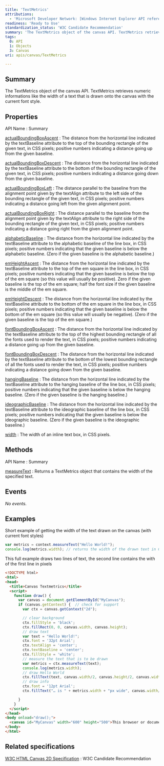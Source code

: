 ```yaml
---
title: 'TextMetrics'
attributions:
  - 'Microsoft Developer Network: [Windows Internet Explorer API reference Article](http://msdn.microsoft.com/en-us/library/ie/hh828809%28v=vs.85%29.aspx)'
readiness: 'Ready to Use'
standardization_status: 'W3C Candidate Recommendation'
summary: 'The TextMetrics object of the canvas API. TextMetrics retrieves numeric informations like the width of a text that is drawn onto the canvas with the current font style.'
tags:
  0: API
  1: Objects
  3: Canvas
uri: apis/canvas/TextMetrics

---
```

## Summary

The TextMetrics object of the canvas API. TextMetrics retrieves numeric informations like the width of a text that is drawn onto the canvas with the current font style.

## Properties

API Name
:   Summary

[actualBoundingBoxAscent](/apis/canvas/TextMetrics/actualBoundingBoxAscent)
:   The distance from the horizontal line indicated by the textBaseline attribute to the top of the bounding rectangle of the given text, in CSS pixels; positive numbers indicating a distance going up from the given baseline.

[actualBoundingBoxDescent](/apis/canvas/TextMetrics/actualBoundingBoxDescent)
:   The distance from the horizontal line indicated by the textBaseline attribute to the bottom of the bounding rectangle of the given text, in CSS pixels; positive numbers indicating a distance going down from the given baseline.

[actualBoundingBoxLeft](/apis/canvas/TextMetrics/actualBoundingBoxLeft)
:   The distance parallel to the baseline from the alignment point given by the textAlign attribute to the left side of the bounding rectangle of the given text, in CSS pixels; positive numbers indicating a distance going left from the given alignment point.

[actualBoundingBoxRight](/apis/canvas/TextMetrics/actualBoundingBoxRight)
:   The distance parallel to the baseline from the alignment point given by the textAlign attribute to the right side of the bounding rectangle of the given text, in CSS pixels; positive numbers indicating a distance going right from the given alignment point.

[alphabeticBaseline](/apis/canvas/TextMetrics/alphabeticBaseline)
:   The distance from the horizontal line indicated by the textBaseline attribute to the alphabetic baseline of the line box, in CSS pixels; positive numbers indicating that the given baseline is below the alphabetic baseline. (Zero if the given baseline is the alphabetic baseline.)

[emHeightAscent](/apis/canvas/TextMetrics/emHeightAscent)
:   The distance from the horizontal line indicated by the textBaseline attribute to the top of the em square in the line box, in CSS pixels; positive numbers indicating that the given baseline is below the top of the em square (so this value will usually be positive). Zero if the given baseline is the top of the em square; half the font size if the given baseline is the middle of the em square.

[emHeightDescent](/apis/canvas/TextMetrics/emHeightDescent)
:   The distance from the horizontal line indicated by the textBaseline attribute to the bottom of the em square in the line box, in CSS pixels; positive numbers indicating that the given baseline is below the bottom of the em square (so this value will usually be negative). (Zero if the given baseline is the top of the em square.)

[fontBoundingBoxAscent](/apis/canvas/TextMetrics/fontBoundingBoxAscent)
:   The distance from the horizontal line indicated by the textBaseline attribute to the top of the highest bounding rectangle of all the fonts used to render the text, in CSS pixels; positive numbers indicating a distance going up from the given baseline.

[fontBoundingBoxDescent](/apis/canvas/TextMetrics/fontBoundingBoxDescent)
:   The distance from the horizontal line indicated by the textBaseline attribute to the bottom of the lowest bounding rectangle of all the fonts used to render the text, in CSS pixels; positive numbers indicating a distance going down from the given baseline.

[hangingBaseline](/apis/canvas/TextMetrics/hangingBaseline)
:   The distance from the horizontal line indicated by the textBaseline attribute to the hanging baseline of the line box, in CSS pixels; positive numbers indicating that the given baseline is below the hanging baseline. (Zero if the given baseline is the hanging baseline.)

[ideographicBaseline](/apis/canvas/TextMetrics/ideographicBaseline)
:   The distance from the horizontal line indicated by the textBaseline attribute to the ideographic baseline of the line box, in CSS pixels; positive numbers indicating that the given baseline is below the ideographic baseline. (Zero if the given baseline is the ideographic baseline.)

[width](/apis/canvas/TextMetrics/width)
:   The width of an inline text box, in CSS pixels.

## Methods

API Name
:   Summary

[measureText](/apis/canvas/TextMetrics/measureText)
:   Returns a TextMetrics object that contains the width of the specified text.

## Events

*No events.*

## Examples

Short example of getting the width of the text drawn on the canvas (with current font styles)

``` js
var metrics = context.measureText("Hello World!");
console.log(metrics.width); // returns the width of the drawn text in CSS pixels
```

This full example draws two lines of text, the second line contains the with of the first line in pixels

``` html
<!DOCTYPE html>
<html>
<head>
  <title>Canvas Textmetrics</title>
  <script>
    function draw() {
      var canvas = document.getElementById("MyCanvas");
      if (canvas.getContext) {  // check for support
        var ctx = canvas.getContext("2d");

        // clear background
        ctx.fillStyle = 'black';
        ctx.fillRect(0, 0, canvas.width, canvas.height);
        // draw text
        var text = "Hello World!";
        ctx.font = '32pt Arial';
        ctx.textAlign = 'center';
        ctx.textBaseline = 'center';
        ctx.fillStyle = 'white';
        // measure the text that is to be drawn
        var metrics = ctx.measureText(text);
        console.log(metrics.width);
        // draw Hello World
        ctx.fillText(text, canvas.width/2, canvas.height/2, canvas.width, canvas.height);
        // draw info
        ctx.font = '12pt Arial';
        ctx.fillText("… is " + metrics.width + "px wide", canvas.width/2, canvas.height/2+25, canvas.width, canvas.height);

      }
    }
  </script>
</head>
<body onload="draw();">
  <canvas id="MyCanvas" width="600" height="500">This browser or document mode doesn't support canvas</canvas>
</body>
</html>
```

## Related specifications

[W3C HTML Canvas 2D Specification](http://www.w3.org/TR/2012/CR-2dcontext-20121217/)
:   W3C Candidate Recommendation
